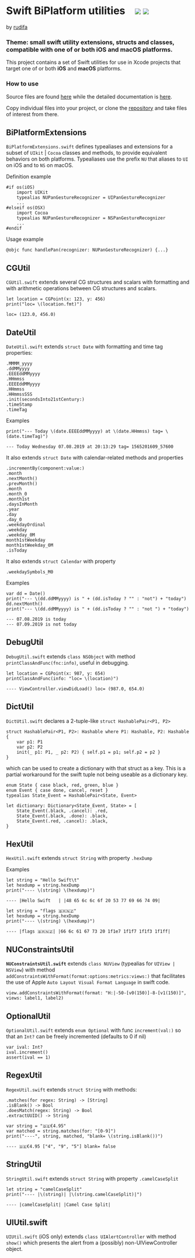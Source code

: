#  Swift BiPlatform utilities  &nbsp;&nbsp; ![](https://travis-ci.org/rudifa/SwiftUtilBiP.svg?branch=master)  ![](https://github.com/rudifa/SwiftUtilBiP/workflows/.github/workflows/main.yml/badge.svg)


by [rudifa](https://github.com/rudifa)

### Theme: small swift utility extensions, structs and classes, compatible with one of or both **iOS** and **macOS** platforms.

This project contains a set of Swift utilities for use in Xcode projects that target one of or both **iOS** and **macOS** platforms.

### How to use

Source files are found [here](https://github.com/rudifa/SwiftUtilBiP/tree/master/Shared/Util) while the detailed documentation is [here](https://rudifa.github.io/SwiftUtilBiP/).

Copy individual files into your project, or clone the [repository](https://github.com/rudifa/SwiftUtilBiP) and take files of interest from there.

## BiPlatformExtensions

`BiPlatformExtensions.swift` defines typealiases and extensions for a subset of `UIkit` | `Cocoa` classes and methods, to provide equivalent behaviors on both platforms. Typealiases use the prefix `NU` that aliases to `UI` on iOS and to `NS` on macOS.

Definition example

```
#if os(iOS)
    import UIKit
    typealias NUPanGestureRecognizer = UIPanGestureRecognizer
    ...
#elseif os(OSX)
    import Cocoa
    typealias NUPanGestureRecognizer = NSPanGestureRecognizer
    ...
#endif
```
Usage example
```
@objc func handlePan(recognizer: NUPanGestureRecognizer) {...}
```

## CGUtil

`CGUtil.swift` extends several CG structures and scalars with formatting and with arithmetic operations between CG structures and scalars.

```
let location = CGPoint(x: 123, y: 456)
print("loc= \(location.fmt)")
```
```
loc= (123.0, 456.0)
```

## DateUtil

`DateUtil.swift` extends `struct Date` with formatting and time tag properties:
```
.MMMM_yyyy
.ddMMyyyy
.EEEEddMMyyyy
.HHmmss
.EEEEddMMyyyy
.HHmmss
.HHmmssSSS
.init(secondsInto21stCentury:)
.timeStamp
.timeTag
```
Examples

```
print("--- Today \(date.EEEEddMMyyyy) at \(date.HHmmss) tag= \(date.timeTag)")

--- Today Wednesday 07.08.2019 at 20:13:29 tag= 1565201609_57600
```

It also extends `struct Date` with calendar-related methods and properties
```
.incrementBy(component:value:)
.month
.nextMonth()
.prevMonth()
.month
.month_0
.month1st
.daysInMonth
.year
.day
.day_0
.weekdayOrdinal
.weekday
.weekday_0M
month1stWeekday
month1stWeekday_0M
.isToday
```

It also extends `struct Calendar` with property

```
.weekdaySymbols_M0
```

Examples

```
var dd = Date()
print("--- \(dd.ddMMyyyy) is " + (dd.isToday ? "" : "not") + "today")
dd.nextMonth()
print("--- \(dd.ddMMyyyy) is " + (dd.isToday ? "" : "not ") + "today")

--- 07.08.2019 is today
--- 07.09.2019 is not today
```


## DebugUtil

`DebugUtil.swift` extends `class NSObject` with method `printClassAndFunc(fnc:info)`, useful in debugging.
```
let location = CGPoint(x: 987, y: 654)
printClassAndFunc(info: "loc= \(location)")
```
```
---- ViewController.viewDidLoad() loc= (987.0, 654.0)
```


## DictUtil

`DictUtil.swift` declares a 2-tuple-like `struct HashablePair<P1, P2>`
```
struct HashablePair<P1, P2>: Hashable where P1: Hashable, P2: Hashable {
    var p1: P1
    var p2: P2
    init(_ p1: P1, _ p2: P2) { self.p1 = p1; self.p2 = p2 }
}

```

which can be used to create a dictionary with that struct as a key. This is a partial workaround for the swift tuple not being useable as a dictionary key.

```
enum State { case black, red, green, blue }
enum Event { case done, cancel, reset }
typealias State_Event = HashablePair<State, Event>

let dictionary: Dictionary<State_Event, State> = [
    State_Event(.black, .cancel): .red,
    State_Event(.black, .done): .black,
    State_Event(.red, .cancel): .black,
}
```

## HexUtil

`HexUtil.swift` extends `struct String` with property `.hexDump`

Examples

```
let string = "Hello Swift\t"
let hexdump = string.hexDump
print("---- \(string) \(hexdump)")

---- |Hello Swift	| |48 65 6c 6c 6f 20 53 77 69 66 74 09|
```
```
let string = "flags 🇧🇷🇳🇿"
let hexdump = string.hexDump
print("---- \(string) \(hexdump)")

---- |flags 🇧🇷🇳🇿| |66 6c 61 67 73 20 1f1e7 1f1f7 1f1f3 1f1ff|

```


## NUConstraintsUtil

**`NUConstraintsUtil.swift`**  extends `class NUView` (typealias for `UIView | NSView`) with method `addConstraintsWithFormat(format:options:metrics:views:)` that facilitates the use of Apple `Auto Layout Visual Format Language` in swift code.
```
view.addConstraintsWithFormat(format: "H:|-50-[v0(150)]-8-[v1(150)]", views: label1, label2)
```

## OptionalUtil

`OptionalUtil.swift` extends `enum Optional` with func `increment(val:)`
so that an `Int?` can be freely incremented (defaults to 0 if nil)
```
var ival: Int?
ival.increment()
assert(ival == 1)

```

## RegexUtil

`RegexUtil.swift` extends `struct String` with methods:
```
.matches(for regex: String) -> [String]
.isBlank() -> Bool
.doesMatch(regex: String) -> Bool
.extractUUID() -> String
```

```
var string = "🇩🇪€4.95"
var matched = string.matches(for: "[0-9]")
print("----", string, matched, "blank= \(string.isBlank())")

---- 🇩🇪€4.95 ["4", "9", "5"] blank= false
```


## StringUtil

`StringUtil.swift` extends `struct String` with property `.camelCaseSplit`

```
let string = "camelCaseSplit"
print("---- |\(string)| |\(string.camelCaseSplit)|")

---- |camelCaseSplit| |Camel Case Split|

```


## UIUtil.swift

`UIUtil.swift` (iOS only) extends `class UIAlertController` with method `show()` which presents the alert from a (possibly) non-UIViewController object.
